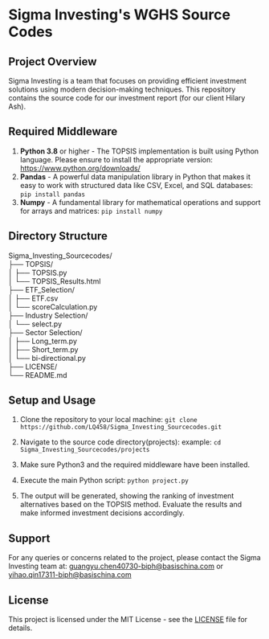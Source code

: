 # Sigma Investing's WGHS Source Codes

## Project Overview

Sigma Investing is a team that focuses on providing efficient investment solutions using modern decision-making techniques. This repository contains the source code for our investment report (for our client Hilary Ash).

## Required Middleware

1. **Python 3.8** or higher - The TOPSIS implementation is built using Python language. Please ensure to install the appropriate version: https://www.python.org/downloads/
2. **Pandas** - A powerful data manipulation library in Python that makes it easy to work with structured data like CSV, Excel, and SQL databases: `pip install pandas`
3. **Numpy** - A fundamental library for mathematical operations and support for arrays and matrices: `pip install numpy`

## Directory Structure
Sigma_Investing_Sourcecodes/ <br>
├── TOPSIS/ <br>
│   ├── TOPSIS.py <br>
│   └── TOPSIS_Results.html <br>
├── ETF_Selection/ <br>
│   ├── ETF.csv <br>
│   └── scoreCalculation.py <br>
├── Industry Selection/ <br>
│   └── select.py <br>
├── Sector Selection/ <br>
│   ├── Long_term.py <br>
│   ├── Short_term.py <br>
│   └── bi-directional.py <br>
├── LICENSE/ <br>
└── README.md

## Setup and Usage

1. Clone the repository to your local machine:
`git clone https://github.com/LQ458/Sigma_Investing_Sourcecodes.git`


2. Navigate to the source code directory(projects):
example: `cd Sigma_Investing_Sourcecodes/projects`


3. Make sure Python3 and the required middleware have been installed.

4. Execute the main Python script:
`python project.py`

5. The output will be generated, showing the ranking of investment alternatives based on the TOPSIS method. Evaluate the results and make informed investment decisions accordingly.

## Support

For any queries or concerns related to the project, please contact the Sigma Investing team at: guangyu.chen40730-biph@basischina.com or yihao.qin17311-biph@basischina.com

## License

This project is licensed under the MIT License - see the [LICENSE](LICENSE) file for details.
